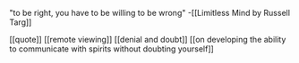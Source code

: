 "to be right, you have to be willing to be wrong" -[[Limitless Mind by Russell Targ]] 


[[quote]] [[remote viewing]] [[denial and doubt]] [[on developing the ability to communicate with spirits without doubting yourself]]
